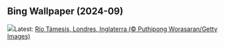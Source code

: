 ## Bing Wallpaper (2024-09)
![](https://www.bing.com/th?id=OHR.ThamesLondon_ES-ES4307363719_UHD.jpg&w=1000)Latest: [Río Támesis, Londres, Inglaterra (© Puthipong Worasaran/Getty Images)](https://www.bing.com/th?id=OHR.ThamesLondon_ES-ES4307363719_UHD.jpg)